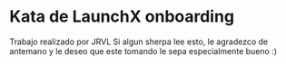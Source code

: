 # Kata de LaunchX onboarding

Trabajo realizado por JRVL
Si algun sherpa lee esto, le agradezco de antemano y le deseo que este tomando le sepa especialmente bueno :)